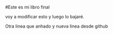 #Este es mi libro final

voy a modificar esto y luego lo bajaré.

Otra linea que anhado y nueva linea desde github
